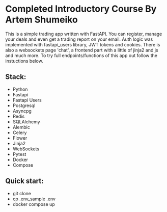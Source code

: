 # Completed Introductory Course By Artem Shumeiko
This is a simple trading app written with FastAPI. You can register, manage your deals and even get a trading report on your email. Auth logic was implemented with fastapi_users library, JWT tokens and cookies. There is also a websockets page 'chat', a frontend part with a little of jinja2 and js and much more. To try full endpoints/functions of this app out follow the instuctions below.

## Stack:
- Python
- Fastapi
- Fastapi Users
- Postgresql
- Asyncpg
- Redis
- SQLAlchemy
- Alembic
- Celery
- Flower
- Jinja2
- WebSockets
- Pytest
- Docker
- Compose

## Quick start:
- git clone <url>
- cp .env_sample .env
- docker compose up
